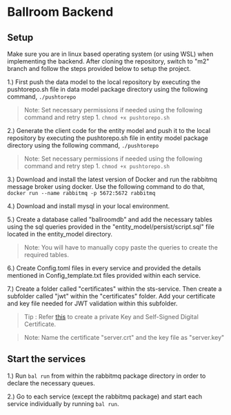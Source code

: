 # Ballroom Backend

## Setup

Make sure you are in linux based operating system (or using WSL) when implementing the backend.
After cloning the repository, switch to "m2" branch and follow the steps provided below to setup the project.

1.) First push the data model to the local repository by executing the pushtorepo.sh file in data model package directory using the following command, 
`./pushtorepo`

> Note: Set necessary permissions if needed using the following command and retry step 1.
`chmod +x pushtorepo.sh`

2.) Generate the client code for the entity model and push it to the local repository by executing the pushtorepo.sh file in entity model package directory using the following command, 
`./pushtorepo`

> Note: Set necessary permissions if needed using the following command and retry step 1.
`chmod +x pushtorepo.sh`

3.) Download and install the latest version of Docker and run the rabbitmq message broker using docker. Use the following command to do that,
`docker run --name rabbitmq -p 5672:5672 rabbitmq`

4.) Download and install mysql in your local environment.

5.) Create a database called "ballroomdb" and add the necessary tables using the sql queries provided in the "entity_model/persist/script.sql" file located in the entity_model directory.

> Note: You will have to manually copy paste the queries to create the required tables. 

6.) Create Config.toml files in every service and provided the details mentioned in Config_template.txt files provided within each service.

7.) Create a folder called "certificates" within the sts-service. Then create a subfolder called "jwt" within the "certificates" folder. Add your certificate and key file needed for JWT validation within this subfolder.

> Tip : Refer [this](https://developer.salesforce.com/docs/atlas.en-us.sfdx_dev.meta/sfdx_dev/sfdx_dev_auth_key_and_cert.htm) to create a private Key and Self-Signed Digital Certificate.

> Note: Name the certificate "server.crt" and the key file as "server.key"

## Start the services

1.) Run `bal run` from within the rabbitmq package directory in order to declare the necessary queues.

2.) Go to each service (except the rabbitmq package) and start each service individually by running `bal run`.
